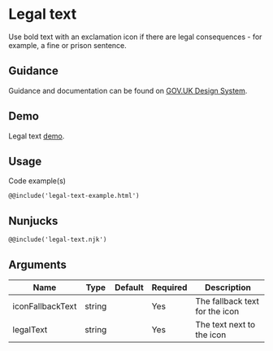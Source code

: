# Legal text

Use bold text with an exclamation icon if there are legal consequences - for example, a fine or prison sentence.

## Guidance

Guidance and documentation can be found on [GOV.UK Design System](linkgoeshere).

## Demo

Legal text [demo](legal-text.html).

## Usage

Code example(s)

```
@@include('legal-text-example.html')
```

## Nunjucks

```
@@include('legal-text.njk')
```

## Arguments

| Name              | Type    | Default | Required  | Description
|---                |---      |---      |---        |---
| iconFallbackText  | string  |         | Yes       | The fallback text for the icon
| legalText         | string  |         | Yes       | The text next to the icon

<!--
## Installation

```
npm install --save @govuk-frontend/legal-text
```
-->
